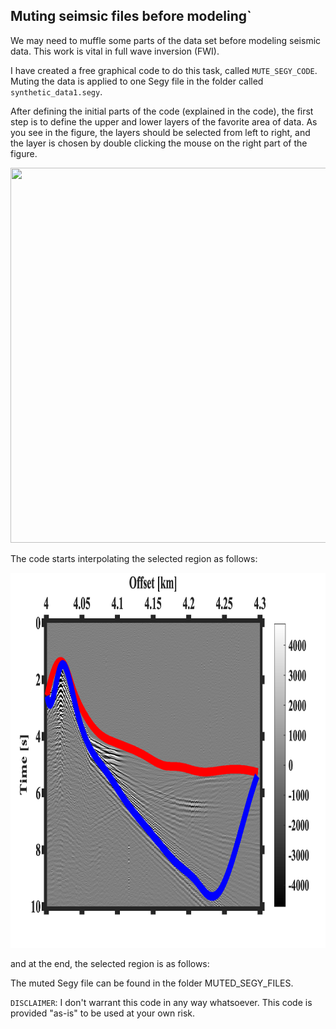 ## Muting seimsic files before modeling`
We may need to muffle some parts of the data set before modeling seismic data. This work is vital in full wave inversion (FWI).

I have created a free graphical code to do this task, called `MUTE_SEGY_CODE`. Muting the data is applied to one Segy file in the folder called `synthetic_data1.segy`.

After defining the initial parts of the code (explained in the code), the first step is to define the upper and lower layers of the favorite area of data. As you see in the figure, the layers should be selected from left to right, and the layer is chosen by double clicking the mouse on the right part of the figure.

<img src="OBS_1_PICKING.png" width="800" height="600">




The code starts interpolating the selected region as follows:

<img src="OBS_1_KM_SEC.png" width="800" height="600">






and at the end, the selected region is as follows:

The muted Segy file can be found in the folder MUTED_SEGY_FILES.

`DISCLAIMER`:  I don't warrant this code in any way whatsoever. This code is provided "as-is" to be used at your own risk.


